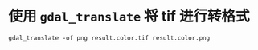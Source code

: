 # 使用 ```gdal_translate``` 将 tif 进行转格式

```batch
gdal_translate -of png result.color.tif result.color.png
```